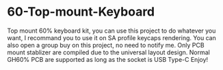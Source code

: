 # 60-Top-mount-Keyboard

Top mount 60% keyboard kit, you can use this project to do whatever you want, I recommand you to use it on SA profile keycaps rendering. You can also open a group buy on this project, no need to notify me.
Only PCB mount stablizer are compiled due to the universal layout design.
Normal GH60% PCB are supported as long as the socket is USB Type-C
Enjoy!
